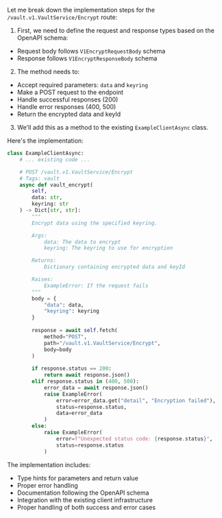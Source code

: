 Let me break down the implementation steps for the `/vault.v1.VaultService/Encrypt` route:

1. First, we need to define the request and response types based on the OpenAPI schema:
- Request body follows `V1EncryptRequestBody` schema
- Response follows `V1EncryptResponseBody` schema

2. The method needs to:
- Accept required parameters: `data` and `keyring`
- Make a POST request to the endpoint
- Handle successful responses (200)
- Handle error responses (400, 500)
- Return the encrypted data and keyId

3. We'll add this as a method to the existing `ExampleClientAsync` class.

Here's the implementation:

```python
class ExampleClientAsync:
    # ... existing code ...

    # POST /vault.v1.VaultService/Encrypt
    # Tags: vault
    async def vault_encrypt(
        self, 
        data: str, 
        keyring: str
    ) -> Dict[str, str]:
        """
        Encrypt data using the specified keyring.

        Args:
            data: The data to encrypt
            keyring: The keyring to use for encryption

        Returns:
            Dictionary containing encrypted data and keyId

        Raises:
            ExampleError: If the request fails
        """
        body = {
            "data": data,
            "keyring": keyring
        }
        
        response = await self.fetch(
            method="POST",
            path="/vault.v1.VaultService/Encrypt",
            body=body
        )
        
        if response.status == 200:
            return await response.json()
        elif response.status in (400, 500):
            error_data = await response.json()
            raise ExampleError(
                error=error_data.get("detail", "Encryption failed"),
                status=response.status,
                data=error_data
            )
        else:
            raise ExampleError(
                error=f"Unexpected status code: {response.status}",
                status=response.status
            )
```

The implementation includes:
- Type hints for parameters and return value
- Proper error handling
- Documentation following the OpenAPI schema
- Integration with the existing client infrastructure
- Proper handling of both success and error cases